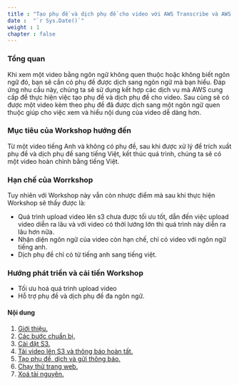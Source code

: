 ```yaml
---
title : "Tạo phụ đề và dịch phụ đề cho video với AWS Transcribe và AWS Translate"
date :  "`r Sys.Date()`" 
weight : 1 
chapter : false
---
```


### Tổng quan

 Khi xem một video bằng ngôn ngữ không quen thuộc hoặc không biết ngôn ngữ đó, bạn sẽ cần có phụ đề được dịch sang ngôn ngữ mà bạn hiểu. Đáp ứng nhu cầu này, chúng ta sẽ sử dụng kết hợp các dịch vụ mà AWS cung cấp để thực hiện việc tạo phụ đề và dịch phụ đề cho video. Sau cùng sẽ có được một video kèm theo phụ đề đã được dịch sang một ngôn ngữ quen thuộc giúp cho việc xem và hiểu nội dung của video dễ dàng hơn.
### Mục tiêu của Workshop hướng đến 
 Từ một video tiếng Anh và không có phụ đề, sau khi được xử lý để trích xuất phụ đề và dịch phụ đề sang tiếng Việt, kết thúc quá trình, chúng ta sẽ có một video hoàn chỉnh bằng tiếng Việt.
### Hạn chế của Worrkshop
 Tuy nhiên với Workshop này vẫn còn nhược điểm mà sau khi thực hiện Workshop sẽ thấy được là:
 - Quá trình upload video lên s3 chưa được tối ưu tốt, dẫn đến việc upload video diễn ra lâu và với video có thời lướng lớn thì quá trình này diễn ra lâu hơn nữa.
 - Nhận diện ngôn ngữ của video còn hạn chế, chỉ có video với ngôn ngữ tiếng anh.
 - Dịch phụ đề chỉ có từ tiếng anh sang tiếng việt.
### Hướng phát triển và cải tiến Workshop
 - Tối ưu hoá quá trình upload video
 - Hỗ trợ phụ đề và dịch phụ đề đa ngôn ngữ.


#### Nội dung

 1. [Giới thiệu.](1-introduce/)
 2. [Các bước chuẩn bị.](2-Preparation/)
 3. [Cài đặt S3.](3-Setup-S3/)
 4. [Tải video lên S3 và thông báo hoàn tất.](4-Upload-video-and-send-notification-to-other-server-when-video-upload-to-S3-is-complete/)
 5. [Tạo phụ đề, dịch và gửi thông báo.](5-Generate-subtitles-translate-subtitles-and-send-notification-to-frontend-when-done/)
 6. [Chạy thử trang web.](6-Test-website/)
 7. [Xoá tài nguyên.](6-Clean-Up-Resources/)
